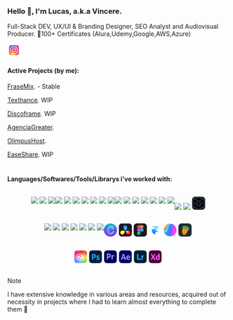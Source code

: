 ### Hello 👋, I'm Lucas, a.k.a Vincere.
Full-Stack DEV,  UX/UI & Branding Designer, SEO Analyst and Audiovisual Producer.
🏅100+ Certificates (Alura,Udemy,Google,AWS,Azure)

  [<img width="30" src="./instagram.svg">](https://www.instagram.com/lucasvincere/)

#### Active Projects (by me):
[FraseMix](https://frasemix.com/). - Stable

[Texthance](https://texthance.com/). WIP

[Discoframe](https://discoframe.com/). WIP

[AgenciaGreater](https://agenciagreater.com/).

[OlimpusHost](https://olimpushost.com/).

[EaseShare](https://easeshare.app/). WIP

#
#### Languages/Softwares/Tools/Librarys i've worked with:
<div style="display: flex; flex-wrap: wrap; justify-content: center;">
  
  <!-- Cloud Computing Knowledge -->
  
  [<img width="30" src="https://skillicons.dev/icons?i=aws">](https://aws.amazon.com/)
  [<img width="30" src="https://skillicons.dev/icons?i=gcp">](https://cloud.google.com/)
  [<img width="30" src="https://skillicons.dev/icons?i=azure">](https://azure.microsoft.com/)

  <!-- Languages I know -->
  [<img width="30" src="https://skillicons.dev/icons?i=js">](https://developer.mozilla.org/en-US/docs/Web/JavaScript)
  [<img width="30" src="https://skillicons.dev/icons?i=py">](https://www.python.org/)
  [<img width="30" src="https://skillicons.dev/icons?i=lua">](https://www.lua.org/)
  [<img width="30" src="https://skillicons.dev/icons?i=cs">](https://docs.microsoft.com/en-us/dotnet/csharp/)
  [<img width="30" src="https://skillicons.dev/icons?i=html">](https://developer.mozilla.org/en-US/docs/Web/HTML)
  [<img width="30" src="https://skillicons.dev/icons?i=css">](https://developer.mozilla.org/en-US/docs/Web/CSS)
  [<img width="30" src="https://skillicons.dev/icons?i=svg">](https://developer.mozilla.org/en-US/docs/Web/SVG)

  <!-- Libraries/Frameworks -->
  [<img width="30" src="https://skillicons.dev/icons?i=express">](https://expressjs.com/)
  [<img width="30" src="https://skillicons.dev/icons?i=jquery">](https://jquery.com/)
  [<img width="30" src="https://skillicons.dev/icons?i=react">](https://reactjs.org/)
  [<img width="30" src="https://skillicons.dev/icons?i=nextjs">](https://nextjs.org/)
  [<img width="30" src="https://skillicons.dev/icons?i=electron">](https://www.electronjs.org/)
  [<img width="30" src="https://skillicons.dev/icons?i=sqlite">](https://www.sqlite.org/)
  [<img width="30" src="https://skillicons.dev/icons?i=mysql">](https://www.mysql.com/)

  <!-- IDE -->
  [<img width="30" src="https://skillicons.dev/icons?i=vscode">](https://code.visualstudio.com/)
  [<img width="30" src="https://skillicons.dev/icons?i=codepen">](https://codepen.io/)
  [<img width="30" src="./codesandbox.svg">](https://codesandbox.io/)

  <!-- Platforms/Softwares -->
  [<img width="30" src="https://skillicons.dev/icons?i=mongodb">](https://www.mongodb.com/)
  [<img width="30" src="https://skillicons.dev/icons?i=firebase">](https://firebase.google.com/)
  [<img width="30" src="https://skillicons.dev/icons?i=cloudflare">](https://www.cloudflare.com/)
  [<img width="30" src="https://skillicons.dev/icons?i=docker">](https://www.docker.com/)
  [<img width="30" src="https://skillicons.dev/icons?i=heroku">](https://www.heroku.com/)
  [<img width="30" src="https://skillicons.dev/icons?i=nginx">](https://www.nginx.com/)
  [<img width="30" src="https://skillicons.dev/icons?i=wordpress">](https://wordpress.org/)

  <!-- Visual/Audio Design Tools & Softwares -->

  [<img width="30" src="./canva.svg">](https://www.canva.com/)
  [<img width="30" src="./davinci.svg">](https://www.blackmagicdesign.com/products/davinciresolve/)
  [<img width="30" src="./figma.svg">](https://www.figma.com/)
  [<img width="30" src="./framer.svg">](https://www.framer.com/)
  [<img width="30" src="./spline.png">](https://www.spline.design/)
  [<img width="30" src="./flstudio.svg">](https://www.image-line.com/)

  <!-- Visual/Audio Design Tools & Softwares -->

  [<img width="30" src="./adobe1.svg">](https://creativecloud.adobe.com/)
  [<img width="30" src="./adobe2.svg">](https://www.adobe.com/products/photoshop.html)
  [<img width="30" src="./adobe3.svg">](https://www.adobe.com/products/premiere.html)
  [<img width="30" src="./adobe4.svg">](https://www.adobe.com/products/aftereffects.html)
  [<img width="30" src="./adobe5.svg">](https://www.adobe.com/products/photoshop-lightroom.html)
  [<img width="30" src="./adobe6.svg">](https://www.adobe.com/products/xd.html)
</div>

> [!NOTE]
> I have extensive knowledge in various areas and resources, acquired out of necessity in projects where I had to learn almost everything to complete them 💪
#
